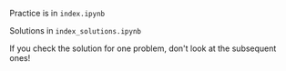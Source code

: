 Practice is in `index.ipynb`

Solutions in `index_solutions.ipynb`

If you check the solution for one problem, don't look at the subsequent ones!

